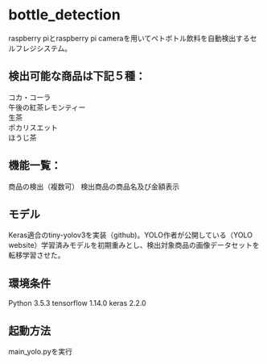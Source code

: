 # bottle_detection
raspberry piとraspberry pi cameraを用いてペトボトル飲料を自動検出するセルフレジシステム。

## 検出可能な商品は下記５種：
コカ・コーラ<br>
午後の紅茶レモンティー<br>
生茶<br>
ポカリスエット<br>
ほうじ茶

## 機能一覧：
商品の検出（複数可）
検出商品の商品名及び金額表示

## モデル
Keras適合のtiny-yolov3を実装（github)。YOLO作者が公開している（YOLO website）学習済みモデルを初期重みとし、検出対象商品の画像データセットを転移学習させた。

## 環境条件
Python 3.5.3
tensorflow 1.14.0
keras 2.2.0

## 起動方法
main_yolo.pyを実行
